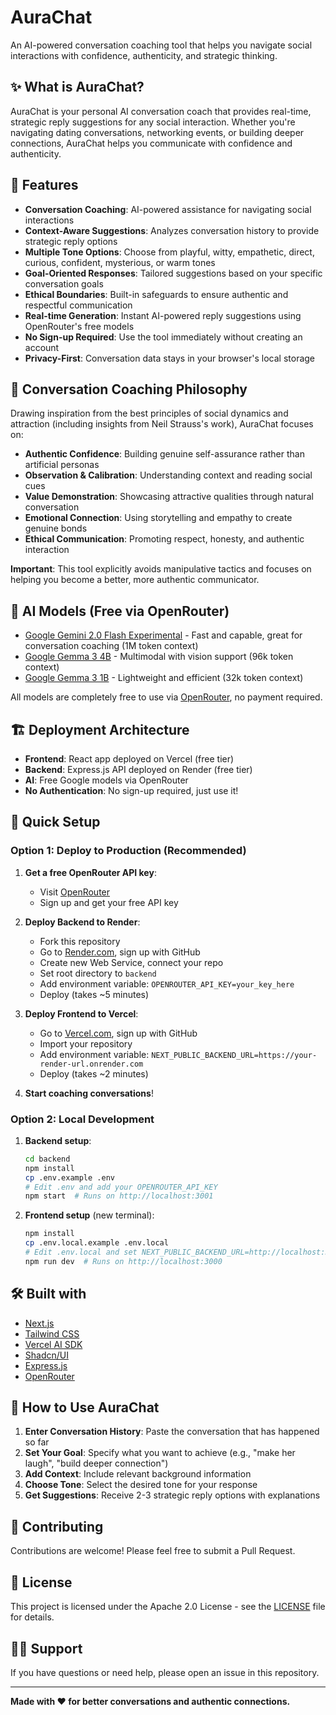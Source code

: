 # AuraChat

An AI-powered conversation coaching tool that helps you navigate social interactions with confidence, authenticity, and strategic thinking.

## ✨ What is AuraChat?

AuraChat is your personal AI conversation coach that provides real-time, strategic reply suggestions for any social interaction. Whether you're navigating dating conversations, networking events, or building deeper connections, AuraChat helps you communicate with confidence and authenticity.

## 🎯 Features

-   **Conversation Coaching**: AI-powered assistance for navigating social interactions
-   **Context-Aware Suggestions**: Analyzes conversation history to provide strategic reply options
-   **Multiple Tone Options**: Choose from playful, witty, empathetic, direct, curious, confident, mysterious, or warm tones
-   **Goal-Oriented Responses**: Tailored suggestions based on your specific conversation goals
-   **Ethical Boundaries**: Built-in safeguards to ensure authentic and respectful communication
-   **Real-time Generation**: Instant AI-powered reply suggestions using OpenRouter's free models
-   **No Sign-up Required**: Use the tool immediately without creating an account
-   **Privacy-First**: Conversation data stays in your browser's local storage

## 🧠 Conversation Coaching Philosophy

Drawing inspiration from the best principles of social dynamics and attraction (including insights from Neil Strauss's work), AuraChat focuses on:

-   **Authentic Confidence**: Building genuine self-assurance rather than artificial personas
-   **Observation & Calibration**: Understanding context and reading social cues
-   **Value Demonstration**: Showcasing attractive qualities through natural conversation
-   **Emotional Connection**: Using storytelling and empathy to create genuine bonds
-   **Ethical Communication**: Promoting respect, honesty, and authentic interaction

**Important**: This tool explicitly avoids manipulative tactics and focuses on helping you become a better, more authentic communicator.

## 🤖 AI Models (Free via OpenRouter)

-   [Google Gemini 2.0 Flash Experimental](https://openrouter.ai/google/gemini-2.0-flash-exp:free) - Fast and capable, great for conversation coaching (1M token context)
-   [Google Gemma 3 4B](https://openrouter.ai/google/gemma-3-4b-it:free) - Multimodal with vision support (96k token context)
-   [Google Gemma 3 1B](https://openrouter.ai/google/gemma-3-1b-it:free) - Lightweight and efficient (32k token context)

All models are completely free to use via [OpenRouter](https://openrouter.ai/), no payment required.

## 🏗️ Deployment Architecture

-   **Frontend**: React app deployed on Vercel (free tier)
-   **Backend**: Express.js API deployed on Render (free tier)
-   **AI**: Free Google models via OpenRouter
-   **No Authentication**: No sign-up required, just use it!

## 🚀 Quick Setup

### Option 1: Deploy to Production (Recommended)

1. **Get a free OpenRouter API key**:

    - Visit [OpenRouter](https://openrouter.ai/keys)
    - Sign up and get your free API key

2. **Deploy Backend to Render**:

    - Fork this repository
    - Go to [Render.com](https://render.com), sign up with GitHub
    - Create new Web Service, connect your repo
    - Set root directory to `backend`
    - Add environment variable: `OPENROUTER_API_KEY=your_key_here`
    - Deploy (takes ~5 minutes)

3. **Deploy Frontend to Vercel**:

    - Go to [Vercel.com](https://vercel.com), sign up with GitHub
    - Import your repository
    - Add environment variable: `NEXT_PUBLIC_BACKEND_URL=https://your-render-url.onrender.com`
    - Deploy (takes ~2 minutes)

4. **Start coaching conversations**!

### Option 2: Local Development

1. **Backend setup**:

    ```bash
    cd backend
    npm install
    cp .env.example .env
    # Edit .env and add your OPENROUTER_API_KEY
    npm start  # Runs on http://localhost:3001
    ```

2. **Frontend setup** (new terminal):

    ```bash
    npm install
    cp .env.local.example .env.local
    # Edit .env.local and set NEXT_PUBLIC_BACKEND_URL=http://localhost:3001
    npm run dev  # Runs on http://localhost:3000
    ```

## 🛠️ Built with

-   [Next.js](https://nextjs.org/)
-   [Tailwind CSS](https://tailwindcss.com/)
-   [Vercel AI SDK](https://sdk.vercel.ai/docs)
-   [Shadcn/UI](https://ui.shadcn.com/)
-   [Express.js](https://expressjs.com/)
-   [OpenRouter](https://openrouter.ai/)

## 📖 How to Use AuraChat

1. **Enter Conversation History**: Paste the conversation that has happened so far
2. **Set Your Goal**: Specify what you want to achieve (e.g., "make her laugh", "build deeper connection")
3. **Add Context**: Include relevant background information
4. **Choose Tone**: Select the desired tone for your response
5. **Get Suggestions**: Receive 2-3 strategic reply options with explanations

## 🤝 Contributing

Contributions are welcome! Please feel free to submit a Pull Request.

## 📄 License

This project is licensed under the Apache 2.0 License - see the [LICENSE](LICENSE) file for details.

## 🙋‍♂️ Support

If you have questions or need help, please open an issue in this repository.

---

**Made with ❤️ for better conversations and authentic connections.**
